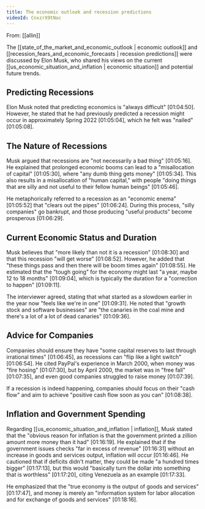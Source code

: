 ```yaml
---
title: The economic outlook and recession predictions
videoId: CnxzrX9tNoc
---
```


From: [[allin]] <br/> 

The [[state_of_the_market_and_economic_outlook | economic outlook]] and [[recession_fears_and_economic_forecasts | recession predictions]] were discussed by Elon Musk, who shared his views on the current [[us_economic_situation_and_inflation | economic situation]] and potential future trends.

## Predicting Recessions
Elon Musk noted that predicting economics is "always difficult" <a class="yt-timestamp" data-t="01:04:50">[01:04:50]</a>. However, he stated that he had previously predicted a recession might occur in approximately Spring 2022 <a class="yt-timestamp" data-t="01:05:04">[01:05:04]</a>, which he felt was "nailed" <a class="yt-timestamp" data-t="01:05:08">[01:05:08]</a>.

## The Nature of Recessions
Musk argued that recessions are "not necessarily a bad thing" <a class="yt-timestamp" data-t="01:05:16">[01:05:16]</a>. He explained that prolonged economic booms can lead to a "misallocation of capital" <a class="yt-timestamp" data-t="01:05:30">[01:05:30]</a>, where "any dumb thing gets money" <a class="yt-timestamp" data-t="01:05:34">[01:05:34]</a>. This also results in a misallocation of "human capital," with people "doing things that are silly and not useful to their fellow human beings" <a class="yt-timestamp" data-t="01:05:46">[01:05:46]</a>.

He metaphorically referred to a recession as an "economic enema" <a class="yt-timestamp" data-t="01:05:52">[01:05:52]</a> that "clears out the pipes" <a class="yt-timestamp" data-t="01:06:24">[01:06:24]</a>. During this process, "silly companies" go bankrupt, and those producing "useful products" become prosperous <a class="yt-timestamp" data-t="01:06:29">[01:06:29]</a>.

## Current Economic Status and Duration
Musk believes that "more likely than not it is a recession" <a class="yt-timestamp" data-t="01:08:30">[01:08:30]</a> and that this recession "will get worse" <a class="yt-timestamp" data-t="01:08:52">[01:08:52]</a>. However, he added that "these things pass and then there will be boom times again" <a class="yt-timestamp" data-t="01:08:55">[01:08:55]</a>. He estimated that the "tough going" for the economy might last "a year, maybe 12 to 18 months" <a class="yt-timestamp" data-t="01:09:04">[01:09:04]</a>, which is typically the duration for a "correction to happen" <a class="yt-timestamp" data-t="01:09:11">[01:09:11]</a>.

The interviewer agreed, stating that what started as a slowdown earlier in the year now "feels like we're in one" <a class="yt-timestamp" data-t="01:09:31">[01:09:31]</a>. He noted that "growth stock and software businesses" are "the canaries in the coal mine and there's a lot of a lot of dead canaries" <a class="yt-timestamp" data-t="01:09:36">[01:09:36]</a>.

## Advice for Companies
Companies should ensure they have "some capital reserves to last through irrational times" <a class="yt-timestamp" data-t="01:06:45">[01:06:45]</a>, as recessions can "flip like a light switch" <a class="yt-timestamp" data-t="01:06:54">[01:06:54]</a>. He cited PayPal's experience in March 2000, when money was "fire hosing" <a class="yt-timestamp" data-t="01:07:30">[01:07:30]</a>, but by April 2000, the market was in "free fall" <a class="yt-timestamp" data-t="01:07:35">[01:07:35]</a>, and even good companies struggled to raise money <a class="yt-timestamp" data-t="01:07:39">[01:07:39]</a>.

If a recession is indeed happening, companies should focus on their "cash flow" and aim to achieve "positive cash flow soon as you can" <a class="yt-timestamp" data-t="01:08:38">[01:08:38]</a>.

## Inflation and Government Spending
Regarding [[us_economic_situation_and_inflation | inflation]], Musk stated that the "obvious reason for inflation is that the government printed a zillion amount more money than it had" <a class="yt-timestamp" data-t="01:16:19">[01:16:19]</a>. He explained that if the government issues checks "far in excess of revenue" <a class="yt-timestamp" data-t="01:16:31">[01:16:31]</a> without an increase in goods and services output, inflation will occur <a class="yt-timestamp" data-t="01:16:46">[01:16:46]</a>. He cautioned that if deficits didn't matter, they could be made "a hundred times bigger" <a class="yt-timestamp" data-t="01:17:13">[01:17:13]</a>, but this would "basically turn the dollar into something that is worthless" <a class="yt-timestamp" data-t="01:17:20">[01:17:20]</a>, citing Venezuela as an example <a class="yt-timestamp" data-t="01:17:33">[01:17:33]</a>.

He emphasized that the "true economy is the output of goods and services" <a class="yt-timestamp" data-t="01:17:47">[01:17:47]</a>, and money is merely an "information system for labor allocation and for exchange of goods and services" <a class="yt-timestamp" data-t="01:18:16">[01:18:16]</a>.